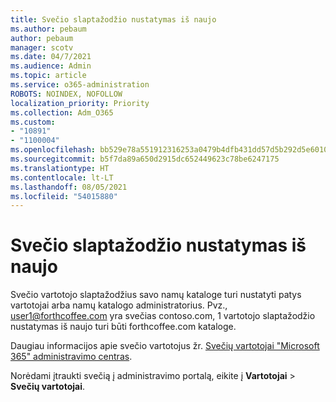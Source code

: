 ```yaml
---
title: Svečio slaptažodžio nustatymas iš naujo
ms.author: pebaum
author: pebaum
manager: scotv
ms.date: 04/7/2021
ms.audience: Admin
ms.topic: article
ms.service: o365-administration
ROBOTS: NOINDEX, NOFOLLOW
localization_priority: Priority
ms.collection: Adm_O365
ms.custom:
- "10891"
- "1100004"
ms.openlocfilehash: bb529e78a551912316253a0479b4dfb431dd57d5b292d5e60103a32a6a9959fa
ms.sourcegitcommit: b5f7da89a650d2915dc652449623c78be6247175
ms.translationtype: HT
ms.contentlocale: lt-LT
ms.lasthandoff: 08/05/2021
ms.locfileid: "54015880"
---
```

# <a name="guest-user-password-reset"></a>Svečio slaptažodžio nustatymas iš naujo

Svečio vartotojo slaptažodžius savo namų kataloge turi nustatyti patys vartotojai arba namų katalogo administratorius. Pvz., user1@forthcoffee.com yra svečias contoso.com, 1 vartotojo slaptažodžio nustatymas iš naujo turi būti forthcoffee.com kataloge.

Daugiau informacijos apie svečio vartotojus žr. [Svečių vartotojai "Microsoft 365" administravimo centras](https://docs.microsoft.com/microsoft-365/admin/add-users/about-guest-users).

Norėdami įtraukti svečią į administravimo portalą, eikite į **Vartotojai**  >  **Svečių vartotojai**.